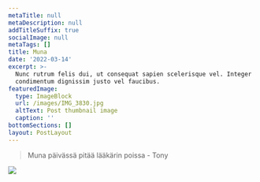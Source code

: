 ```yaml
---
metaTitle: null
metaDescription: null
addTitleSuffix: true
socialImage: null
metaTags: []
title: Muna
date: '2022-03-14'
excerpt: >-
  Nunc rutrum felis dui, ut consequat sapien scelerisque vel. Integer
  condimentum dignissim justo vel faucibus.
featuredImage:
  type: ImageBlock
  url: /images/IMG_3830.jpg
  altText: Post thumbnail image
  caption: ''
bottomSections: []
layout: PostLayout
---
```

> Muna päivässä pitää lääkärin poissa
> \- Tony



![](/images/IMG\_3830.jpg)
